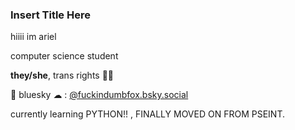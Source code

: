 ### Insert Title Here

<!--
**fuckindumbfox/fuckindumbfox** is a ✨ _special_ ✨ repository because its `README.md` (this file) appears on your GitHub profile.

Here are some ideas to get you started:

- 🔭 I’m currently working on ...
- 🌱 I’m currently learning ...
- 👯 I’m looking to collaborate on ...
- 🤔 I’m looking for help with ...
- 💬 Ask me about ...
- 📫 How to reach me: ...
- 😄 Pronouns: ...
- ⚡ Fun fact: ...
-->
hiiii im ariel

computer science student



**they/she**, trans rights 🏳️‍⚧️

🔵 bluesky ☁ : [@fuckindumbfox.bsky.social](https://bsky.app/profile/fuckindumbfox.bsky.social)

currently learning PYTHON!! , FINALLY MOVED ON FROM PSEINT.



